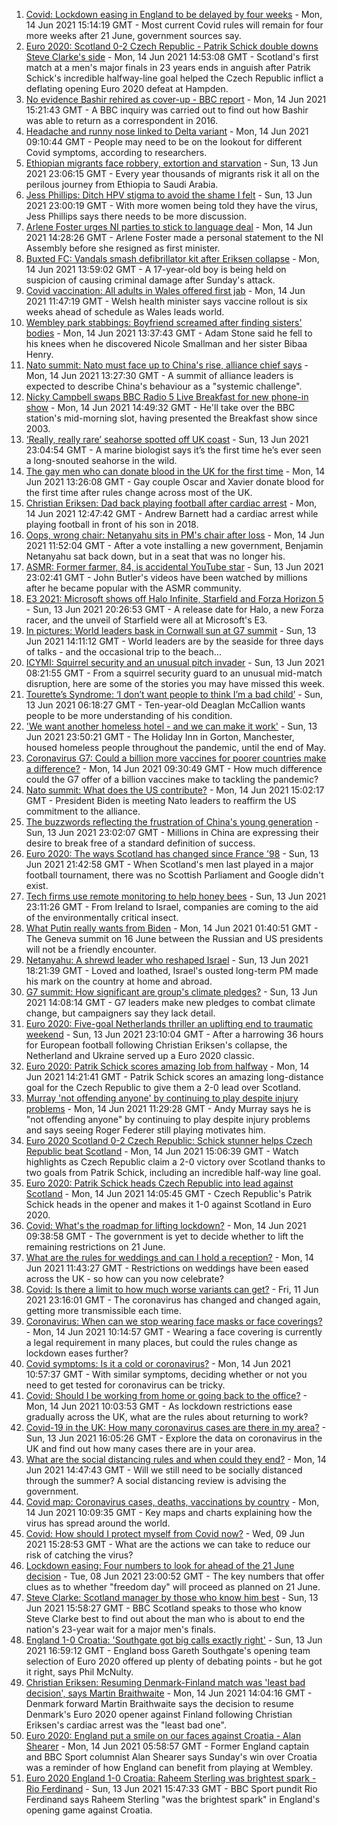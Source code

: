 1. [Covid: Lockdown easing in England to be delayed by four weeks](https://www.bbc.co.uk/news/uk-57464097) - Mon, 14 Jun 2021 15:14:19 GMT - Most current Covid rules will remain for four more weeks after 21 June, government sources say.
2. [Euro 2020: Scotland 0-2 Czech Republic - Patrik Schick double downs Steve Clarke's side](https://www.bbc.co.uk/sport/football/51197776) - Mon, 14 Jun 2021 14:53:08 GMT - Scotland's first match at a men's major finals in 23 years ends in anguish after Patrik Schick's incredible halfway-line goal helped the Czech Republic inflict a deflating opening Euro 2020 defeat at Hampden.
3. [No evidence Bashir rehired as cover-up - BBC report](https://www.bbc.co.uk/news/uk-57469980) - Mon, 14 Jun 2021 15:21:43 GMT - A BBC inquiry was carried out to find out how Bashir was able to return as a correspondent in 2016.
4. [Headache and runny nose linked to Delta variant](https://www.bbc.co.uk/news/health-57467051) - Mon, 14 Jun 2021 09:10:44 GMT - People may need to be on the lookout for different Covid symptoms, according to researchers.
5. [Ethiopian migrants face robbery, extortion and starvation](https://www.bbc.co.uk/news/world-africa-57447744) - Sun, 13 Jun 2021 23:06:15 GMT - Every year thousands of migrants risk it all on the perilous journey from Ethiopia to Saudi Arabia.
6. [Jess Phillips: Ditch HPV stigma to avoid the shame I felt](https://www.bbc.co.uk/news/uk-57438881) - Sun, 13 Jun 2021 23:00:19 GMT - With more women being told they have the virus, Jess Phillips says there needs to be more discussion.
7. [Arlene Foster urges NI parties to stick to language deal](https://www.bbc.co.uk/news/uk-northern-ireland-57468751) - Mon, 14 Jun 2021 14:28:26 GMT - Arlene Foster made a personal statement to the NI Assembly before she resigned as first minister.
8. [Buxted FC: Vandals smash defibrillator kit after Eriksen collapse](https://www.bbc.co.uk/news/uk-england-sussex-57466276) - Mon, 14 Jun 2021 13:59:02 GMT - A 17-year-old boy is being held on suspicion of causing criminal damage after Sunday's attack.
9. [Covid vaccination: All adults in Wales offered first jab](https://www.bbc.co.uk/news/uk-wales-politics-57465899) - Mon, 14 Jun 2021 11:47:19 GMT - Welsh health minister says vaccine rollout is six weeks ahead of schedule as Wales leads world.
10. [Wembley park stabbings: Boyfriend screamed after finding sisters' bodies](https://www.bbc.co.uk/news/uk-england-london-57471267) - Mon, 14 Jun 2021 13:37:43 GMT - Adam Stone said he fell to his knees when he discovered Nicole Smallman and her sister Bibaa Henry.
11. [Nato summit: Nato must face up to China's rise, alliance chief says](https://www.bbc.co.uk/news/world-europe-57466210) - Mon, 14 Jun 2021 13:27:30 GMT - A summit of alliance leaders is expected to describe China's behaviour as a "systemic challenge".
12. [Nicky Campbell swaps BBC Radio 5 Live Breakfast for new phone-in show](https://www.bbc.co.uk/news/entertainment-arts-57472944) - Mon, 14 Jun 2021 14:49:32 GMT - He'll take over the BBC station's mid-morning slot, having presented the Breakfast show since 2003.
13. [‘Really, really rare’ seahorse spotted off UK coast](https://www.bbc.co.uk/news/science-environment-57448237) - Sun, 13 Jun 2021 23:04:54 GMT - A marine biologist says it’s the first time he’s ever seen a long-snouted seahorse in the wild.
14. [The gay men who can donate blood in the UK for the first time](https://www.bbc.co.uk/news/uk-57469036) - Mon, 14 Jun 2021 13:26:08 GMT - Gay couple Oscar and Xavier donate blood for the first time after rules change across most of the UK.
15. [Christian Eriksen: Dad back playing football after cardiac arrest](https://www.bbc.co.uk/news/uk-wales-57466397) - Mon, 14 Jun 2021 12:47:42 GMT - Andrew Barnett had a cardiac arrest while playing football in front of his son in 2018.
16. [Oops, wrong chair: Netanyahu sits in PM's chair after loss](https://www.bbc.co.uk/news/world-57466408) - Mon, 14 Jun 2021 11:52:04 GMT - After a vote installing a new government, Benjamin Netanyahu sat back down, but in a seat that was no longer his.
17. [ASMR: Former farmer, 84, is accidental YouTube star](https://www.bbc.co.uk/news/uk-england-derbyshire-57402080) - Sun, 13 Jun 2021 23:02:41 GMT - John Butler's videos have been watched by millions after he became popular with the ASMR community.
18. [E3 2021: Microsoft shows off Halo Infinite, Starfield and Forza Horizon 5](https://www.bbc.co.uk/news/technology-57464057) - Sun, 13 Jun 2021 20:26:53 GMT - A release date for Halo, a new Forza racer, and the unveil of Starfield were all at Microsoft's E3.
19. [In pictures: World leaders bask in Cornwall sun at G7 summit](https://www.bbc.co.uk/news/uk-57438878) - Sun, 13 Jun 2021 14:11:12 GMT - World leaders are by the seaside for three days of talks - and the occasional trip to the beach...
20. [ICYMI: Squirrel security and an unusual pitch invader](https://www.bbc.co.uk/news/world-57432086) - Sun, 13 Jun 2021 08:21:55 GMT - From a squirrel security guard to an unusual mid-match disruption, here are some of the stories you may have missed this week.
21. [Tourette’s Syndrome: ‘I don’t want people to think I’m a bad child’](https://www.bbc.co.uk/news/uk-northern-ireland-57435056) - Sun, 13 Jun 2021 06:18:27 GMT - Ten-year-old Deaglan McCallion wants people to be more understanding of his condition.
22. ['We want another homeless hotel - and we can make it work'](https://www.bbc.co.uk/news/stories-57448625) - Sun, 13 Jun 2021 23:50:21 GMT - The Holiday Inn in Gorton, Manchester, housed homeless people throughout the pandemic, until the end of May.
23. [Coronavirus G7: Could a billion more vaccines for poorer countries make a difference?](https://www.bbc.co.uk/news/57427877) - Mon, 14 Jun 2021 09:30:49 GMT - How much difference could the G7 offer of a billion vaccines make to tackling the pandemic?
24. [Nato summit: What does the US contribute?](https://www.bbc.co.uk/news/world-44717074) - Mon, 14 Jun 2021 15:02:17 GMT - President Biden is meeting Nato leaders to reaffirm the US commitment to the alliance.
25. [The buzzwords reflecting the frustration of China's young generation](https://www.bbc.co.uk/news/world-asia-china-57328508) - Sun, 13 Jun 2021 23:02:07 GMT - Millions in China are expressing their desire to break free of a standard definition of success.
26. [Euro 2020: The ways Scotland has changed since France '98](https://www.bbc.co.uk/news/uk-scotland-57439470) - Sun, 13 Jun 2021 21:42:58 GMT - When Scotland's men last played in a major football tournament, there was no Scottish Parliament and Google didn't exist.
27. [Tech firms use remote monitoring to help honey bees](https://www.bbc.co.uk/news/business-57397182) - Sun, 13 Jun 2021 23:11:26 GMT - From Ireland to Israel, companies are coming to the aid of the environmentally critical insect.
28. [What Putin really wants from Biden](https://www.bbc.co.uk/news/world-europe-57427055) - Mon, 14 Jun 2021 01:40:51 GMT - The Geneva summit on 16 June between the Russian and US presidents will not be a friendly encounter.
29. [Netanyahu: A shrewd leader who reshaped Israel](https://www.bbc.co.uk/news/world-middle-east-57306615) - Sun, 13 Jun 2021 18:21:39 GMT - Loved and loathed, Israel's ousted long-term PM made his mark on the country at home and abroad.
30. [G7 summit: How significant are group's climate pledges?](https://www.bbc.co.uk/news/science-environment-57462040) - Sun, 13 Jun 2021 14:08:14 GMT - G7 leaders make new pledges to combat climate change, but campaigners say they lack detail.
31. [Euro 2020: Five-goal Netherlands thriller an uplifting end to traumatic weekend](https://www.bbc.co.uk/sport/football/57464514) - Sun, 13 Jun 2021 23:10:04 GMT - After a harrowing 36 hours for European football following Christian Eriksen's collapse, the Netherland and Ukraine served up a Euro 2020 classic.
32. [Euro 2020: Patrik Schick scores amazing lob from halfway](https://www.bbc.co.uk/sport/av/football/57474374) - Mon, 14 Jun 2021 14:21:41 GMT - Patrik Schick scores an amazing long-distance goal for the Czech Republic to give them a 2-0 lead over Scotland.
33. [Murray 'not offending anyone' by continuing to play despite injury problems](https://www.bbc.co.uk/sport/tennis/57461474) - Mon, 14 Jun 2021 11:29:28 GMT - Andy Murray says he is "not offending anyone" by continuing to play despite injury problems and says seeing Roger Federer still playing motivates him.
34. [Euro 2020 Scotland 0-2 Czech Republic: Schick stunner helps Czech Republic beat Scotland](https://www.bbc.co.uk/sport/av/football/57473561) - Mon, 14 Jun 2021 15:06:39 GMT - Watch highlights as Czech Republic claim a 2-0 victory over Scotland thanks to two goals from Patrik Schick, including an incredible half-way line goal.
35. [Euro 2020: Patrik Schick heads Czech Republic into lead against Scotland](https://www.bbc.co.uk/sport/av/football/57473558) - Mon, 14 Jun 2021 14:05:45 GMT - Czech Republic's Patrik Schick heads in the opener and makes it 1-0 against Scotland in Euro 2020.
36. [Covid: What's the roadmap for lifting lockdown?](https://www.bbc.co.uk/news/explainers-52530518) - Mon, 14 Jun 2021 09:38:58 GMT - The government is yet to decide whether to lift the remaining restrictions on 21 June.
37. [What are the rules for weddings and can I hold a reception?](https://www.bbc.co.uk/news/explainers-52811509) - Mon, 14 Jun 2021 11:43:27 GMT - Restrictions on weddings have been eased across the UK - so how can you now celebrate?
38. [Covid: Is there a limit to how much worse variants can get?](https://www.bbc.co.uk/news/health-57431420) - Fri, 11 Jun 2021 23:16:01 GMT - The coronavirus has changed and changed again, getting more transmissible each time.
39. [Coronavirus: When can we stop wearing face masks or face coverings?](https://www.bbc.co.uk/news/health-51205344) - Mon, 14 Jun 2021 10:14:57 GMT - Wearing a face covering is currently a legal requirement in many places, but could the rules change as lockdown eases further?
40. [Covid symptoms: Is it a cold or coronavirus?](https://www.bbc.co.uk/news/health-54145299) - Mon, 14 Jun 2021 10:57:37 GMT - With similar symptoms, deciding whether or not you need to get tested for coronavirus can be tricky.
41. [Covid: Should I be working from home or going back to the office?](https://www.bbc.co.uk/news/business-52567567) - Mon, 14 Jun 2021 10:03:53 GMT - As lockdown restrictions ease gradually across the UK, what are the rules about returning to work?
42. [Covid-19 in the UK: How many coronavirus cases are there in my area?](https://www.bbc.co.uk/news/uk-51768274) - Sun, 13 Jun 2021 16:05:26 GMT - Explore the data on coronavirus in the UK and find out how many cases there are in your area.
43. [What are the social distancing rules and when could they end?](https://www.bbc.co.uk/news/uk-51506729) - Mon, 14 Jun 2021 14:47:43 GMT - Will we still need to be socially distanced through the summer? A social distancing review is advising the government.
44. [Covid map: Coronavirus cases, deaths, vaccinations by country](https://www.bbc.co.uk/news/world-51235105) - Mon, 14 Jun 2021 10:09:35 GMT - Key maps and charts explaining how the virus has spread around the world.
45. [Covid: How should I protect myself from Covid now?](https://www.bbc.co.uk/news/health-57087517) - Wed, 09 Jun 2021 15:28:53 GMT - What are the actions we can take to reduce our risk of catching the virus?
46. [Lockdown easing: Four numbers to look for ahead of the 21 June decision](https://www.bbc.co.uk/news/57403888) - Tue, 08 Jun 2021 23:00:52 GMT - The key numbers that offer clues as to whether "freedom day" will proceed as planned on 21 June.
47. [Steve Clarke: Scotland manager by those who know him best](https://www.bbc.co.uk/sport/football/54908387) - Sun, 13 Jun 2021 15:58:27 GMT - BBC Scotland speaks to those who know Steve Clarke best to find out about the man who is about to end the nation's 23-year wait for a major men's finals.
48. [England 1-0 Croatia: 'Southgate got big calls exactly right'](https://www.bbc.co.uk/sport/football/57462001) - Sun, 13 Jun 2021 16:59:12 GMT - England boss Gareth Southgate's opening team selection of Euro 2020 offered up plenty of debating points - but he got it right, says Phil McNulty.
49. [Christian Eriksen: Resuming Denmark-Finland match was 'least bad decision', says Martin Braithwaite](https://www.bbc.co.uk/sport/football/57468439) - Mon, 14 Jun 2021 14:04:16 GMT - Denmark forward Martin Braithwaite says the decision to resume Denmark's Euro 2020 opener against Finland following Christian Eriksen's cardiac arrest was the "least bad one".
50. [Euro 2020: England put a smile on our faces against Croatia - Alan Shearer](https://www.bbc.co.uk/sport/football/57436324) - Mon, 14 Jun 2021 05:58:57 GMT - Former England captain and BBC Sport columnist Alan Shearer says Sunday's win over Croatia was a reminder of how England can benefit from playing at Wembley.
51. [Euro 2020 England 1-0 Croatia: Raheem Sterling was brightest spark - Rio Ferdinand](https://www.bbc.co.uk/sport/av/football/57462922) - Sun, 13 Jun 2021 15:47:33 GMT - BBC Sport pundit Rio Ferdinand says Raheem Sterling "was the brightest spark" in England's opening game against Croatia.
